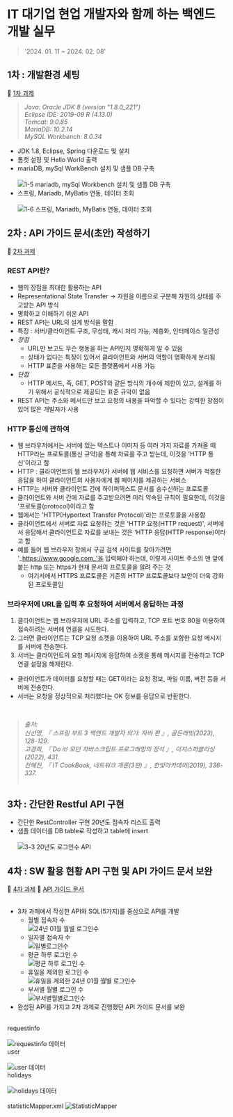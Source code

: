 # IT 대기업 현업 개발자와 함께 하는 백엔드 개발 실무
> '2024. 01. 11 ~ 2024. 02. 08'

## 1차 : 개발환경 세팅
🔗 [1차 과제](https://github.com/k-r-1/api-backend-comento/tree/main/settingweb)
> _Java: Oracle JDK 8 (version "1.8.0_221")_ <br>
_Eclipse IDE: 2019-09 R (4.13.0)_ <br>
_Tomcat: 9.0.85_ <br>
_MariaDB: 10.2.14_ <br>
_MySQL Workbench: 8.0.34_ <br>

- JDK 1.8, Eclipse, Spring 다운로드 및 설치
- 톰캣 설정 및 Hello World 출력
- mariaDB, mySql WorkBench 설치 및 샘플 DB 구축<br></br>
![1-5 mariadb, mySql Workbench 설치 및 샘플 DB 구축](https://github.com/k-r-1/api-backend-comento/assets/83098949/403cd295-5eae-4b18-9890-082510e4fc42)
- 스프링, Mariadb, MyBatis 연동, 데이터 조회<br></br>
![1-6  스프링, Mariadb, MyBatis 연동, 데이터 조회](https://github.com/k-r-1/api-backend-comento/assets/83098949/80d9b3db-b16a-41a0-8c56-0f0cd87f0a70)

## 2차 : API 가이드 문서(초안) 작성하기
🔗 [2차 과제](https://github.com/k-r-1/api-backend-comento/blob/main/%5B2%EC%B0%A8%5D%20%EC%9D%B8%ED%84%B0%ED%8E%98%EC%9D%B4%EC%8A%A4%20%EA%B0%80%EC%9D%B4%EB%93%9C%20%EB%AC%B8%EC%84%9C%20%EC%9E%91%EC%84%B1.docx)
<br>
### REST API란?
- 웹의 장점을 최대한 활용하는 API
- Representational State Transfer -> 자원을 이름으로 구분해 자원의 상태를 주고받는 API 방식
- 명확하고 이해하기 쉬운 API
- REST API는 URL의 설계 방식을 말함
- 특징 : 서버/클라이언트 구조, 무상태, 캐시 처리 가능, 계층화, 인터페이스 일관성
- _장점_
  - URL만 보고도 무슨 행동을 하는 API인지 명확하게 알 수 있음
  - 상태가 없다는 특징이 있어서 클라이언트와 서버의 역할이 명확하게 분리됨
  - HTTP 표준을 사용하는 모든 플랫폼에서 사용 가능
- _단점_
  - HTTP 메서드, 즉, GET, POST와 같은 방식의 개수에 제한이 있고, 설계를 하기 위해서 공식적으로 제공되는 표준 규악이 없음
- REST API는 주소와 메서드만 보고 요청의 내용을 파악할 수 있다는 강력한 장점이 있어 많은 개발자가 사용 <br>

### HTTP 통신에 관하여
- 웹 브라우저에서는 서버에 있는 텍스트나 이미지 등 여러 가지 자료를 가져올 때 HTTP라는 프로토콜(통신 규약)을 통해 자료를 주고 받는데, 이것을 'HTTP 통신'이라고 함
- HTTP : 클라이언트의 웹 브라우저가 서버에 웹 서비스를 요청하면 서버가 적절한 응답을 하여 클라이언트의 사용자에게 웹 페이지를 제공하는 서비스
- HTTP는 서버와 클라이언트 간에 하이퍼텍스트 문서를 송수신하는 프로토콜
- 클라이언트와 서버 간에 자료를 주고받으려면 미리 약속된 규칙이 필요한데, 이것을 '프로토콜(protocol)이라고 함
- 웹에서는 'HTTP(Hypertext Transfer Protocol)'라는 프로토콜을 사용함
- 클라이언트에서 서버로 자료 요청하는 것은 'HTTP 요청(HTTP request)', 서버에서 응답해서 클라이언트로 자료를 보내는 것은 'HTTP 응답(HTTP response)이라고 함
- 예를 들어 웹 브라우저 창에서 구글 검색 사이트를 찾아가려면 '_https://www.google.com_'을 입력해야 하는데, 이렇게 사이트 주소의 맨 앞에 붙는 http 또는 https가 현재 문서의 프로토콜을 알려 주는 것
  - 여기서에서 HTTPS 프로토콜은 기존의 HTTP 프로토콜보다 보안이 더욱 강화된 프로토콜임 <br>

### 브라우저에 URL을 입력 후 요청하여 서버에서 응답하는 과정
1. 클라이언트는 웹 브라우저에 URL 주소를 입력하고, TCP 포트 번호 80을 이용하여 접속하려는 서버에 연결을 시도한다.
2. 그러면 클라이언트는 TCP 요청 소켓을 이용하여 URL 주소를 포함한 요청 메시지를 서버에 전송한다.
3. 서버는 클라이언트의 요청 메시지에 응답하여 소켓을 통해 메시지를 전송하고 TCP 연결 설정을 해제한다.
- 클라이언트가 데이터를 요청할 때는 GET이라는 요청 정보, 파일 이름, 버전 등을 서버에 전송한다.
- 서버는 요청을 정상적으로 처리했다는 OK 정보를 응답으로 반환한다.
<br>

> _출처:_ <br>
_신선영, 『 스프링 부트 3 백엔드 개발자 되기: 자바 편 』, 골든래빗(2023), 128-129._ <br>
_고경희, 『 Do it! 모던 자바스크립트 프로그래밍의 정석 』, 이지스퍼블리싱(2022), 431._ <br>
_진혜진, 『 IT CookBook, 네트워크 개론(3판) 』, 한빛아카데미(2019), 336-337._ <br><br>

## 3차 : 간단한 Restful API 구현
- 간단한 RestController 구현 20년도 접속자 리스트 출력
- 샘플 데이터를 DB table로 작성하고 table에 insert <br><br>
![3-3  20년도 로그인수 API](https://github.com/k-r-1/api-backend-comento/assets/83098949/49d76a06-44ee-436f-8adf-b967a1ca206f)

## 4차 : SW 활용 현황 API 구현 및 API 가이드 문서 보완
🔗 [4차 과제](https://github.com/k-r-1/api-backend-comento/tree/main/settingweb_boot)
🔗 [API 가이드 문서](https://github.com/k-r-1/api-backend-comento/blob/main/%5B4%EC%B0%A8%5D%20API%20%EA%B0%80%EC%9D%B4%EB%93%9C%20%EB%AC%B8%EC%84%9C.docx)
<br><br>
- 3차 과제에서 작성한 API와 SQL(5가지)를 중심으로 API를 개발 <br>
  - 월별 접속자 수 <br>
    ![24년 01월 월별 로그인수](https://github.com/k-r-1/api-backend-comento/assets/83098949/92756009-0625-4ef1-9f02-5a495bb0aad7)
  - 일자별 접속자 수 <br>
    ![일별로그인수](https://github.com/k-r-1/api-backend-comento/assets/83098949/54fd840a-89d8-428a-9d7c-bd9ceafeb947)
  - 평균 하루 로그인 수 <br>
    ![평균 하루 로그인 수](https://github.com/k-r-1/api-backend-comento/assets/83098949/84493d74-b486-433c-aca4-e21c160cbcb2)
  - 휴일을 제외한 로그인 수 <br>
    ![휴일을 제외한 24년 01월 월별 로그인수](https://github.com/k-r-1/api-backend-comento/assets/83098949/802fc304-8061-4448-b137-75e3d610abdd)
  - 부서별 월별 로그인 수 <br>
    ![부서별월별로그인수](https://github.com/k-r-1/api-backend-comento/assets/83098949/056a85a3-2348-4f9b-9014-a35bfe5518df)   
- 완성된 API를 가지고 2차 과제로 진행했던 API 가이드 문서를 보완 <br><br>

requestinfo <br><br>
![requestinfo 데이터](https://github.com/k-r-1/api-backend-comento/assets/83098949/a68f93b8-38b0-44dc-b377-80155766445f)
<br>
user <br><br>
![user 데이터](https://github.com/k-r-1/api-backend-comento/assets/83098949/3bf7de01-c226-4264-8ad2-31ab45c76fd4)
<br>
holidays <br><br>
![holidays 데이터](https://github.com/k-r-1/api-backend-comento/assets/83098949/17430d4b-9ad9-4fec-a6b7-2ac6d8519341)
<br><br>
statisticMapper.xml
![StatisticMapper](https://github.com/k-r-1/api-backend-comento/assets/83098949/2c8d2226-ae8a-413f-abcb-66a558671264)


